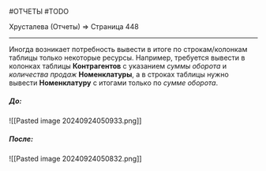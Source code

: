 #ОТЧЕТЫ #TODO 

Хрусталева (Отчеты) => Страница 448

---

Иногда возникает потребность вывести в итоге по строкам/колонкам таблицы только некоторые ресурсы. Например, требуется вывести в колонках таблицы **Контрагентов** с указанием *суммы оборота* и *количества продаж* **Номенклатуры**, а в строках таблицы нужно вывести **Номенклатуру** с итогами только по *сумме оборота*.
##### До:
![[Pasted image 20240924050933.png]]
##### После:
![[Pasted image 20240924050832.png]]